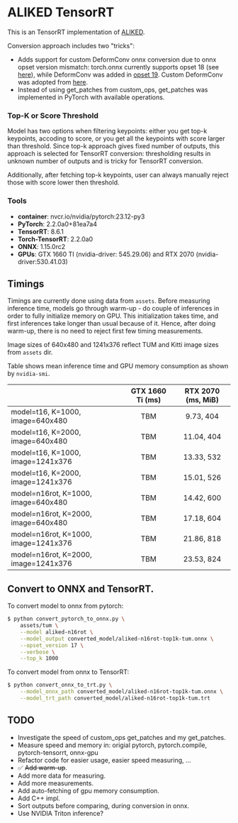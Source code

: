 # ALIKED TensorRT

This is an TensorRT implementation of [ALIKED](https://github.com/Shiaoming/ALIKED).

Conversion approach includes two "tricks":
* Adds support for custom DeformConv onnx conversion due to onnx opset version mismatch: torch.onnx currently supports opset 18 (see [here](https://pytorch.org/tutorials/beginner/onnx/export_simple_model_to_onnx_tutorial.html#export-a-pytorch-model-to-onnx)), while DeformConv was added in [opset 19](https://onnx.ai/onnx/operators/onnx__DeformConv.html#l-onnx-doc-deformconv). Custom DeformConv was adopted from [here](https://github.com/masamitsu-murase/deform_conv2d_onnx_exporter).
* Instead of using get_patches from custom_ops, get_patches was implemented in PyTorch with available operations.

### Top-K or Score Threshold

Model has two options when filtering keypoints: either you get top-k keypoints, accoding to score, or you get all the keypoints with score larger than threshold.
Since top-k approach gives fixed number of outputs, this approach is selected for TensorRT conversion: thresholding results in unknown number of outputs and is tricky for TensorRT conversion.

Additionally, after fetching top-k keypoints, user can always manually reject those with score lower then threshold.

### Tools
* **container**: nvcr.io/nvidia/pytorch:23.12-py3
* **PyTorch**: 2.2.0a0+81ea7a4
* **TensorRT**: 8.6.1
* **Torch-TensorRT**: 2.2.0a0
* **ONNX**: 1.15.0rc2
* **GPUs**: GTX 1660 TI (nvidia-driver: 545.29.06) and RTX 2070 (nvidia-driver:530.41.03)

## Timings

Timings are currently done using data from `assets`. Before measuring inference 
time, models go through warm-up - do couple of inferences in order to fully 
initialize memory on GPU. This initialization takes time, and first inferences take longer than usual because of it. Hence, after doing warm-up, there is no need to reject first few timing measurements.

Image sizes of 640x480 and 1241x376 reflect TUM and Kitti image sizes from `assets` dir.

Table shows mean inference time and GPU memory consumption as shown by `nvidia-smi`.

|                                      | GTX 1660 Ti (ms) | RTX 2070 (ms, MiB) |
|--------------------------------------|:----------------:|:------------------:|
| model=t16, K=1000, image=640x480     |        TBM       |      9.73, 404     |
| model=t16, K=2000, image=640x480     |        TBM       |     11.04, 404     |
| model=t16, K=1000, image=1241x376    |        TBM       |     13.33, 532     |
| model=t16, K=2000, image=1241x376    |        TBM       |     15.01, 526     |
| model=n16rot, K=1000, image=640x480  |        TBM       |     14.42, 600     |
| model=n16rot, K=2000, image=640x480  |        TBM       |     17.18, 604     |
| model=n16rot, K=1000, image=1241x376 |        TBM       |     21.86, 818     |
| model=n16rot, K=2000, image=1241x376 |        TBM       |     23.53, 824     |


## Convert to ONNX and TensorRT.

To convert model to onnx from pytorch:

```bash
$ python convert_pytorch_to_onnx.py \
    assets/tum \
    --model aliked-n16rot \
    --model_output converted_model/aliked-n16rot-top1k-tum.onnx \
    --opset_version 17 \
    --verbose \
    --top_k 1000
```

To convert model from onnx to TensorRT:

```bash
$ python convert_onnx_to_trt.py \
    --model_onnx_path converted_model/aliked-n16rot-top1k-tum.onnx \
    --model_trt_path converted_model/aliked-n16rot-top1k-tum.trt
```

## TODO

* Investigate the speed of custom_ops get_patches and my get_patches.
* Measure speed and memory in: origial pytorch, pytorch.compile, pytorch-tensorrt, onnx-gpu
* Refactor code for easier usage, easier speed measuring, ...
* ✅ <s>Add warm-up</s>.
* Add more data for measuring.
* Add more measurements.
* Add auto-fetching of gpu memory consumption.
* Add C++ impl.
* Sort outputs before comparing, during conversion in onnx.
* Use NVIDIA Triton inference?
